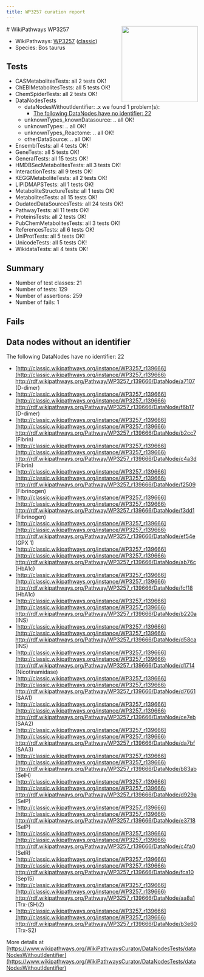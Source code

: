 ```yaml
---
title: WP3257 curation report
---
```


<img style="float: right; width: 200px" src="https://upload.wikimedia.org/wikipedia/commons/thumb/8/83/Wplogo_with_text_500.png/640px-Wplogo_with_text_500.png" />
# WikiPathways WP3257

* WikiPathways: [WP3257](https://wikipathways.org/pathways/WP3257) ([classic](https://classic.wikipathways.org/instance/WP3257))
* Species: Bos taurus
## Tests
* CASMetabolitesTests: all 2 tests OK!
* ChEBIMetabolitesTests: all 5 tests OK!
* ChemSpiderTests: all 2 tests OK!
* DataNodesTests
    * dataNodesWithoutIdentifier: .x we found 1 problem(s):
        * [The following DataNodes have no identifier: 22](#8792c4b1)
    * unknownTypes_knownDatasource: .. all OK!
    * unknownTypes: .. all OK!
    * unknownTypes_Reactome: .. all OK!
    * otherDataSource: .. all OK!
* EnsemblTests: all 4 tests OK!
* GeneTests: all 5 tests OK!
* GeneralTests: all 15 tests OK!
* HMDBSecMetabolitesTests: all 3 tests OK!
* InteractionTests: all 9 tests OK!
* KEGGMetaboliteTests: all 2 tests OK!
* LIPIDMAPSTests: all 1 tests OK!
* MetaboliteStructureTests: all 1 tests OK!
* MetabolitesTests: all 15 tests OK!
* OudatedDataSourcesTests: all 24 tests OK!
* PathwayTests: all 11 tests OK!
* ProteinsTests: all 2 tests OK!
* PubChemMetabolitesTests: all 3 tests OK!
* ReferencesTests: all 6 tests OK!
* UniProtTests: all 5 tests OK!
* UnicodeTests: all 5 tests OK!
* WikidataTests: all 4 tests OK!


## Summary

* Number of test classes: 21
* Number of tests: 129
* Number of assertions: 259
* Number of fails: 1

## Fails

<a name="8792c4b1" />

## Data nodes without an identifier

The following DataNodes have no identifier: 22

* [http://classic.wikipathways.org/instance/WP3257_r139666](http://classic.wikipathways.org/instance/WP3257_r139666) http://rdf.wikipathways.org/Pathway/WP3257_r139666/DataNode/a7107 (D-dimer)
* [http://classic.wikipathways.org/instance/WP3257_r139666](http://classic.wikipathways.org/instance/WP3257_r139666) http://rdf.wikipathways.org/Pathway/WP3257_r139666/DataNode/f6b17 (D-dimer)
* [http://classic.wikipathways.org/instance/WP3257_r139666](http://classic.wikipathways.org/instance/WP3257_r139666) http://rdf.wikipathways.org/Pathway/WP3257_r139666/DataNode/b2cc7 (Fibrin)
* [http://classic.wikipathways.org/instance/WP3257_r139666](http://classic.wikipathways.org/instance/WP3257_r139666) http://rdf.wikipathways.org/Pathway/WP3257_r139666/DataNode/c4a3d (Fibrin)
* [http://classic.wikipathways.org/instance/WP3257_r139666](http://classic.wikipathways.org/instance/WP3257_r139666) http://rdf.wikipathways.org/Pathway/WP3257_r139666/DataNode/f2509 (Fibrinogen)
* [http://classic.wikipathways.org/instance/WP3257_r139666](http://classic.wikipathways.org/instance/WP3257_r139666) http://rdf.wikipathways.org/Pathway/WP3257_r139666/DataNode/f3dd1 (Fibrinogen)
* [http://classic.wikipathways.org/instance/WP3257_r139666](http://classic.wikipathways.org/instance/WP3257_r139666) http://rdf.wikipathways.org/Pathway/WP3257_r139666/DataNode/ef54e (GPX 1)
* [http://classic.wikipathways.org/instance/WP3257_r139666](http://classic.wikipathways.org/instance/WP3257_r139666) http://rdf.wikipathways.org/Pathway/WP3257_r139666/DataNode/ab76c (HbA1c)
* [http://classic.wikipathways.org/instance/WP3257_r139666](http://classic.wikipathways.org/instance/WP3257_r139666) http://rdf.wikipathways.org/Pathway/WP3257_r139666/DataNode/fcf18 (HbA1c)
* [http://classic.wikipathways.org/instance/WP3257_r139666](http://classic.wikipathways.org/instance/WP3257_r139666) http://rdf.wikipathways.org/Pathway/WP3257_r139666/DataNode/b220a (INS)
* [http://classic.wikipathways.org/instance/WP3257_r139666](http://classic.wikipathways.org/instance/WP3257_r139666) http://rdf.wikipathways.org/Pathway/WP3257_r139666/DataNode/d58ca (INS)
* [http://classic.wikipathways.org/instance/WP3257_r139666](http://classic.wikipathways.org/instance/WP3257_r139666) http://rdf.wikipathways.org/Pathway/WP3257_r139666/DataNode/d1714 (Nicotinamidase)
* [http://classic.wikipathways.org/instance/WP3257_r139666](http://classic.wikipathways.org/instance/WP3257_r139666) http://rdf.wikipathways.org/Pathway/WP3257_r139666/DataNode/d7661 (SAA1)
* [http://classic.wikipathways.org/instance/WP3257_r139666](http://classic.wikipathways.org/instance/WP3257_r139666) http://rdf.wikipathways.org/Pathway/WP3257_r139666/DataNode/ce7eb (SAA2)
* [http://classic.wikipathways.org/instance/WP3257_r139666](http://classic.wikipathways.org/instance/WP3257_r139666) http://rdf.wikipathways.org/Pathway/WP3257_r139666/DataNode/da7bf (SAA3)
* [http://classic.wikipathways.org/instance/WP3257_r139666](http://classic.wikipathways.org/instance/WP3257_r139666) http://rdf.wikipathways.org/Pathway/WP3257_r139666/DataNode/b83ab (SelH)
* [http://classic.wikipathways.org/instance/WP3257_r139666](http://classic.wikipathways.org/instance/WP3257_r139666) http://rdf.wikipathways.org/Pathway/WP3257_r139666/DataNode/d929a (SelP)
* [http://classic.wikipathways.org/instance/WP3257_r139666](http://classic.wikipathways.org/instance/WP3257_r139666) http://rdf.wikipathways.org/Pathway/WP3257_r139666/DataNode/e3718 (SelP)
* [http://classic.wikipathways.org/instance/WP3257_r139666](http://classic.wikipathways.org/instance/WP3257_r139666) http://rdf.wikipathways.org/Pathway/WP3257_r139666/DataNode/c4fa0 (SelR)
* [http://classic.wikipathways.org/instance/WP3257_r139666](http://classic.wikipathways.org/instance/WP3257_r139666) http://rdf.wikipathways.org/Pathway/WP3257_r139666/DataNode/fca10 (Sep15)
* [http://classic.wikipathways.org/instance/WP3257_r139666](http://classic.wikipathways.org/instance/WP3257_r139666) http://rdf.wikipathways.org/Pathway/WP3257_r139666/DataNode/aa8a1 (Trx-(SH)2)
* [http://classic.wikipathways.org/instance/WP3257_r139666](http://classic.wikipathways.org/instance/WP3257_r139666) http://rdf.wikipathways.org/Pathway/WP3257_r139666/DataNode/b3e60 (Trx-S2)


More details at [https://www.wikipathways.org/WikiPathwaysCurator/DataNodesTests/dataNodesWithoutIdentifier](https://www.wikipathways.org/WikiPathwaysCurator/DataNodesTests/dataNodesWithoutIdentifier)

